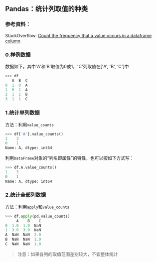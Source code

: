 ## Pandas：统计列取值的种类

### 参考资料：

StackOverflow: [Count the frequency that a value occurs in a dataframe column](https://stackoverflow.com/questions/22391433/count-the-frequency-that-a-value-occurs-in-a-dataframe-column)

### 0.样例数据

数据如下，其中'A'和'B'取值为0或1，'C'列取值在['A', 'B', 'C']中

```python
>>> df
   A  B  C
0  1  0  A
1  0  1  A
2  1  1  B
3  1  1  C
```

### 1.统计单列数据

方法：利用`value_counts`

```python
>>> df['A'].value_counts()
1    3
0    1
Name: A, dtype: int64
```

利用`DataFrame`对象的“列名即属性”的特性，也可以按如下方式写：

```python
>>> df.A.value_counts()
1    3
0    1
Name: A, dtype: int64
```

### 2.统计全部列数据

方法：利用`apply`和`value_counts`

```python
>>> df.apply(pd.value_counts)
     A    B    C
0  1.0  1.0  NaN
1  3.0  3.0  NaN
A  NaN  NaN  2.0
B  NaN  NaN  1.0
C  NaN  NaN  1.0
```

> 注意：如果各列的取值范围差别较大，不宜整体统计


